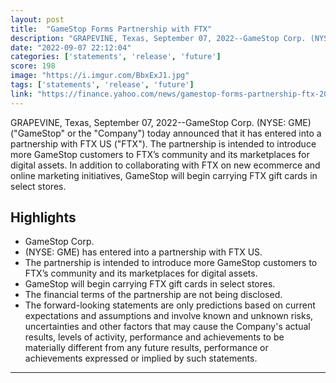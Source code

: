 ```yaml
---
layout: post
title:  "GameStop Forms Partnership with FTX"
description: "GRAPEVINE, Texas, September 07, 2022--GameStop Corp. (NYSE: GME) (\"GameStop\" or the \"Company\") today announced that it has entered into a partnership with FTX US (\"FTX\"). The partnership is intended to introduce more GameStop customers to FTX’s community and its marketplaces for digital assets. In addition to collaborating with FTX on new ecommerce and online marketing initiatives, GameStop will begin carrying FTX gift cards in select stores."
date: "2022-09-07 22:12:04"
categories: ['statements', 'release', 'future']
score: 198
image: "https://i.imgur.com/BbxExJ1.jpg"
tags: ['statements', 'release', 'future']
link: "https://finance.yahoo.com/news/gamestop-forms-partnership-ftx-201000080.html"
---
```


GRAPEVINE, Texas, September 07, 2022--GameStop Corp. (NYSE: GME) (\"GameStop\" or the \"Company\") today announced that it has entered into a partnership with FTX US (\"FTX\"). The partnership is intended to introduce more GameStop customers to FTX’s community and its marketplaces for digital assets. In addition to collaborating with FTX on new ecommerce and online marketing initiatives, GameStop will begin carrying FTX gift cards in select stores.

## Highlights

- GameStop Corp.
- (NYSE: GME) has entered into a partnership with FTX US.
- The partnership is intended to introduce more GameStop customers to FTX’s community and its marketplaces for digital assets.
- GameStop will begin carrying FTX gift cards in select stores.
- The financial terms of the partnership are not being disclosed.
- The forward-looking statements are only predictions based on current expectations and assumptions and involve known and unknown risks, uncertainties and other factors that may cause the Company's actual results, levels of activity, performance and achievements to be materially different from any future results, performance or achievements expressed or implied by such statements.

---
